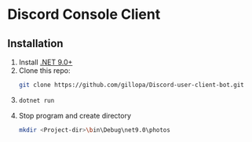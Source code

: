 # Discord Console Client

## Installation
1. Install [.NET 9.0+](https://dotnet.microsoft.com/download)
2. Clone this repo:
   ```bash
   git clone https://github.com/gillopa/Discord-user-client-bot.git
3. ```bash
   dotnet run
4. Stop program and create directory 
   ```bash 
   mkdir <Project-dir>\bin\Debug\net9.0\photos
